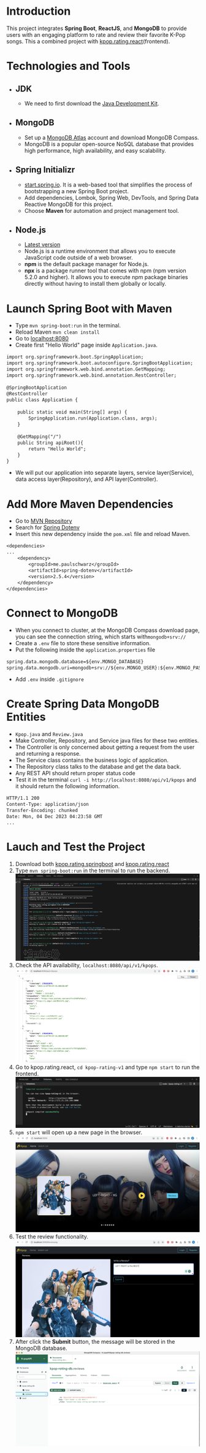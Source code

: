 # Introduction
This project integrates **Spring Boot**, **ReactJS**, and **MongoDB** to provide users with an engaging platform to rate and review their favorite K-Pop songs. This a combined project with [kpop.rating.react](https://github.com/WoodyLinwc/kpop.rating.react)(frontend).

# Technologies and Tools
- ## JDK
    - We need to first download the [Java Development Kit](https://www.oracle.com/java/technologies/javase/jdk17-archive-downloads.html).

- ## MongoDB
    - Set up a [MongoDB Atlas](https://www.mongodb.com/cloud/atlas/lp/try4?utm_source=google&utm_campaign=search_gs_pl_evergreen_atlas_core-high-int_prosp-brand_gic-null_amers-us_ps-all_desktop_eng_lead&utm_term=mongodb%20atlas&utm_medium=cpc_paid_search&utm_ad=e&utm_ad_campaign_id=19609124046&adgroup=145188748043&cq_cmp=19609124046&gad_source=1&gclid=Cj0KCQiA67CrBhC1ARIsACKAa8QVgxyJ6kKG9UQY1qu3UsfL7Z1XFC3B9KbAt7fOMLQ993Ztg5lHbfkaAtjSEALw_wcB) account and download MongoDB Compass.
    - MongoDB is a popular open-source NoSQL database that provides high performance, high availability, and easy scalability.

- ## Spring Initializr 
    - [start.spring.io](https://start.spring.io). It is a web-based tool that simplifies the process of bootstrapping a new Spring Boot project.
    - Add dependencies, Lombok, Spring Web, DevTools, and Spring Data Reactive MongoDB for this project.
    - Choose **Maven** for automation and project management tool.

- ## Node.js
    - [Latest version](https://nodejs.org/en/download/current)
    - Node.js is a runtime environment that allows you to execute JavaScript code outside of a web browser.
    - **npm** is the default package manager for Node.js.
    - **npx** is a package runner tool that comes with npm (npm version 5.2.0 and higher). It allows you to execute npm package binaries directly without having to install them globally or locally.

# Launch Spring Boot with Maven
- Type `mvn spring-boot:run` in the terminal.
- Reload Maven `mvn clean install`
- Go to [localhost:8080](localhost:8080)
- Create first "Hello World" page inside `Application.java`.
```
import org.springframework.boot.SpringApplication;
import org.springframework.boot.autoconfigure.SpringBootApplication;
import org.springframework.web.bind.annotation.GetMapping;
import org.springframework.web.bind.annotation.RestController;

@SpringBootApplication
@RestController
public class Application {

	public static void main(String[] args) {
		SpringApplication.run(Application.class, args);
	}

	@GetMapping("/")
	public String apiRoot(){
		return "Hello World";
	}
}
```
- We will put our application into separate layers, service layer(Service), data access layer(Repository), and API layer(Controller).

# Add More Maven Dependencies
- Go to [MVN Repository](https://mvnrepository.com/)
- Search for [Spring Dotenv](https://mvnrepository.com/artifact/me.paulschwarz/spring-dotenv)
- Insert this new dependency inside the `pom.xml` file and reload Maven.
```
<dependencies>
...
    <dependency>
        <groupId>me.paulschwarz</groupId>
        <artifactId>spring-dotenv</artifactId>
        <version>2.5.4</version>
    </dependency>
</dependencies>
```

# Connect to MongoDB
- When you connect to cluster, at the MongoDB Compass download page, you can see the connection string, which starts with`mongodb+srv://`
- Create a `.env` file to store these sensitive information.
- Put the following inside the `application.properties` file
```
spring.data.mongodb.database=${env.MONGO_DATABASE}
spring.data.mongodb.uri=mongodb+srv://${env.MONGO_USER}:${env.MONGO_PASSWORD}@${env.MONGO_CLUSTER}

```
- Add `.env` inside `.gitignore`


# Create Spring Data MongoDB Entities

- `Kpop.java` and `Review.java`
- Make Controller, Repository, and Service java files for these two entities.
- The Controller is only concerned about getting a request from the user and returning a response.
- The Service class contains the business logic of application.
- The Repository class talks to the database and get the data back.
- Any REST API should return proper status code
- Test it in the terminal `curl -i http://localhost:8080/api/v1/kpops` and it should return the following information.
```
HTTP/1.1 200 
Content-Type: application/json
Transfer-Encoding: chunked
Date: Mon, 04 Dec 2023 04:23:58 GMT
...
```

# Lauch and Test the Project
1. Download both [kpop.rating.springboot](https://github.com/WoodyLinwc/kpop.rating.springboot) and [kpop.rating.react](https://github.com/WoodyLinwc/kpop.rating.react) 
2. Type `mvn spring-boot:run` in the terminal to run the backend.
![backend](./img/springbootrun.png)
3. Check the API availability, `localhost:8080/api/v1/kpops`.
![API](./img/springboot.png)
4. Go to kpop.rating.react, `cd kpop-rating-v1` and type `npm start` to run the frontend.
![frontback](./img/reactrun.png)
5. `npm start` will open up a new page in the browser.
![react website](./img/react.png)
6. Test the review functionality.
![review](./img/review.png)
7. After click the **Submit** button, the message will be stored in the MongoDB database.
![database](./img/mongodb.png)






